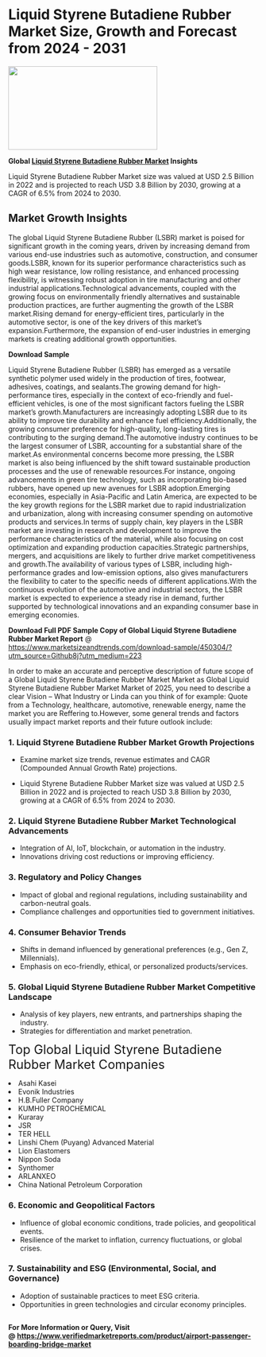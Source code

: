 <H1>Liquid Styrene Butadiene Rubber Market Size, Growth and Forecast from 2024 - 2031</H1><img class="aligncenter size-medium wp-image-584254" src="https://thirdeyenews.in/wp-content/uploads/2024/09/Global-Market-Research-300x168.jpeg" alt="" width="300" height="168" /><p><strong>Global&nbsp;<a href="https://www.marketsizeandtrends.com/download-sample/450304/?utm_source=Github8j?utm_medium=223">Liquid Styrene Butadiene Rubber Market</a> Insights</strong></p><p>Liquid Styrene Butadiene Rubber Market size was valued at USD 2.5 Billion in 2022 and is projected to reach USD 3.8 Billion by 2030, growing at a CAGR of 6.5% from 2024 to 2030.</p><p><h2>Market Growth Insights</h2> <p>The global Liquid Styrene Butadiene Rubber (LSBR) market is poised for significant growth in the coming years, driven by increasing demand from various end-use industries such as automotive, construction, and consumer goods.LSBR, known for its superior performance characteristics such as high wear resistance, low rolling resistance, and enhanced processing flexibility, is witnessing robust adoption in tire manufacturing and other industrial applications.Technological advancements, coupled with the growing focus on environmentally friendly alternatives and sustainable production practices, are further augmenting the growth of the LSBR market.Rising demand for energy-efficient tires, particularly in the automotive sector, is one of the key drivers of this market’s expansion.Furthermore, the expansion of end-user industries in emerging markets is creating additional growth opportunities.</p> <p><strong>Download Sample</strong></p> <p>Liquid Styrene Butadiene Rubber (LSBR) has emerged as a versatile synthetic polymer used widely in the production of tires, footwear, adhesives, coatings, and sealants.The growing demand for high-performance tires, especially in the context of eco-friendly and fuel-efficient vehicles, is one of the most significant factors fueling the LSBR market’s growth.Manufacturers are increasingly adopting LSBR due to its ability to improve tire durability and enhance fuel efficiency.Additionally, the growing consumer preference for high-quality, long-lasting tires is contributing to the surging demand.The automotive industry continues to be the largest consumer of LSBR, accounting for a substantial share of the market.As environmental concerns become more pressing, the LSBR market is also being influenced by the shift toward sustainable production processes and the use of renewable resources.For instance, ongoing advancements in green tire technology, such as incorporating bio-based rubbers, have opened up new avenues for LSBR adoption.Emerging economies, especially in Asia-Pacific and Latin America, are expected to be the key growth regions for the LSBR market due to rapid industrialization and urbanization, along with increasing consumer spending on automotive products and services.In terms of supply chain, key players in the LSBR market are investing in research and development to improve the performance characteristics of the material, while also focusing on cost optimization and expanding production capacities.Strategic partnerships, mergers, and acquisitions are likely to further drive market competitiveness and growth.The availability of various types of LSBR, including high-performance grades and low-emission options, also gives manufacturers the flexibility to cater to the specific needs of different applications.With the continuous evolution of the automotive and industrial sectors, the LSBR market is expected to experience a steady rise in demand, further supported by technological innovations and an expanding consumer base in emerging economies.</p> <p><span class=""><strong>Download Full PDF Sample Copy of Global Liquid Styrene Butadiene Rubber Market Report</strong> @ <a href="https://www.marketsizeandtrends.com/download-sample/450304/?utm_source=Github8j?utm_medium=223" target="_blank">https://www.marketsizeandtrends.com/download-sample/450304/?utm_source=Github8j?utm_medium=223</a></span></p><p>In order to make an accurate and perceptive description of future scope of a Global&nbsp;Liquid Styrene Butadiene Rubber Market Market as Global&nbsp;Liquid Styrene Butadiene Rubber Market Market of 2025, you need to describe a clear Vision &ndash; What Industry or Linda can you think of for example: Quote from a Technology, healthcare, automotive, renewable energy, name the market you are Reffering to.However, some general trends and factors usually impact market reports and their future outlook include:</p><h3>1.&nbsp;<strong>Liquid Styrene Butadiene Rubber Market Growth Projections</strong></h3><ul><li>Examine market size trends, revenue estimates and CAGR (Compounded Annual Growth Rate) projections.</li><li><p>Liquid Styrene Butadiene Rubber Market size was valued at USD 2.5 Billion in 2022 and is projected to reach USD 3.8 Billion by 2030, growing at a CAGR of 6.5% from 2024 to 2030.</p></li></ul><h3>2.&nbsp;<strong>Liquid Styrene Butadiene Rubber Market Technological Advancements</strong></h3><ul><li>Integration of AI, IoT, blockchain, or automation in the industry.</li><li>Innovations driving cost reductions or improving efficiency.</li></ul><h3>3.&nbsp;<strong>Regulatory and Policy Changes</strong></h3><ul><li>Impact of global and regional regulations, including sustainability and carbon-neutral goals.</li><li>Compliance challenges and opportunities tied to government initiatives.</li></ul><h3>4.&nbsp;<strong>Consumer Behavior Trends</strong></h3><ul><li>Shifts in demand influenced by generational preferences (e.g., Gen Z, Millennials).</li><li>Emphasis on eco-friendly, ethical, or personalized products/services.</li></ul><h3>5.&nbsp;<strong>Global Liquid Styrene Butadiene Rubber Market Competitive Landscape</strong></h3><ul><li>Analysis of key players, new entrants, and partnerships shaping the industry.</li><li>Strategies for differentiation and market penetration.</li></ul><p data-pm-slice="1 1 []"><span style="color: inherit; font-family: inherit; font-size: 25px;">Top Global Liquid Styrene Butadiene Rubber Market Companies</span></p><div class="" data-test-id=""><p><li>Asahi Kasei</li><li> Evonik Industries</li><li> H.B.Fuller Company</li><li> KUMHO PETROCHEMICAL</li><li> Kuraray</li><li> JSR</li><li> TER HELL</li><li> Linshi Chem (Puyang) Advanced Material</li><li> Lion Elastomers</li><li> Nippon Soda</li><li> Synthomer</li><li> ARLANXEO</li><li> China National Petroleum Corporation</li></p></div><h3>6.&nbsp;<strong>Economic and Geopolitical Factors</strong></h3><ul><li>Influence of global economic conditions, trade policies, and geopolitical events.</li><li>Resilience of the market to inflation, currency fluctuations, or global crises.</li></ul><h3>7.&nbsp;<strong>Sustainability and ESG (Environmental, Social, and Governance)</strong></h3><ul><li>Adoption of sustainable practices to meet ESG criteria.</li><li>Opportunities in green technologies and circular economy principles.</li></ul><h2><strong style="font-size: 14px;">For More Information or Query, Visit @&nbsp;</strong><a style="background-color: #ffffff; font-size: 14px;" href="https://www.marketsizeandtrends.com/report/liquid-styrene-butadiene-rubber-market/" target="_blank">https://www.verifiedmarketreports.com/product/airport-passenger-boarding-bridge-market</a></h2>